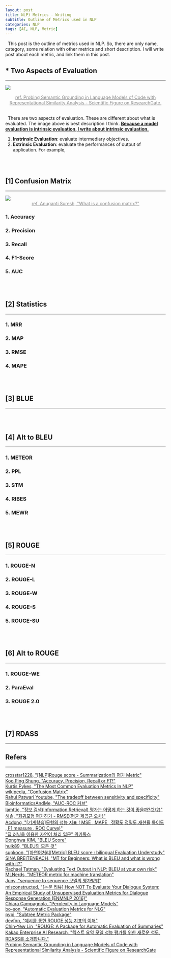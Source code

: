 ```yaml
---
layout: post
title: NLP) Metrics - Writing
subtitle: Outline of Metrics used in NLP
categories: NLP
tags: [AI, NLP, Metric]
---
```

&nbsp;&nbsp;This post is the outline of metrics used in NLP. So, there are only name, category, some relation with other metrics and short description. I will write post about each metric, and link them in this post.

## * Two Aspects of Evaluation
<hr>

<img src = "https://user-images.githubusercontent.com/80208196/212993102-bbe19430-0b6f-462c-8f2d-4f198942d117.png"><center><span style = "opacity:0.5"><a href = "https://www.researchgate.net/figure/Difference-between-extrinsic-and-intrinsic-evaluation-for-semantic-grounding-in-language_fig1_362089773/actions#reference">ref. Probing Semantic Grounding in Language Models of Code with Representational Similarity Analysis - Scientific Figure on ResearchGate.</a></span></center><br/>

&nbsp;&nbsp;There are two aspects of evaluation. These are different about what is evaluated. The image above is best description I think. <u><b>Because a model evaluation is intrinsic evaluation, I write about intrinsic evaluation.</b></u>

1. <b>Instrinsic Evaluation</b>: evaluate intermediary objectives.
2. <b>Extrinsic Evaluation</b>: evaluate the performances of output of application. For example, 

<br/><br/>

## [1] Confusion Matrix
<hr>
<img src = "https://user-images.githubusercontent.com/80208196/212989316-725128cd-4112-4365-83cd-b5be12340ca6.png">
<center><span style = "opacity:0.5"><a href = "https://medium.com/analytics-vidhya/what-is-a-confusion-matrix-d1c0f8feda5">ref. Anuganti Suresh, "What is a confusion matrix?"</a></span></center>

### 1. Accuracy
### 2. Precision
### 3. Recall
### 4. F1-Score
### 5. AUC

<br/><br/>

## [2] Statistics
<hr>

### 1. MRR
### 2. MAP
### 3. RMSE
### 4. MAPE

<br/><br/>

## [3] BLUE
<hr>

<br/><br/>

## [4] Alt to BLEU
<hr>

### 1. METEOR
### 2. PPL
### 3. STM
### 4. RIBES
### 5. MEWR

<br/><br/>

## [5] ROUGE
<hr>

### 1. ROUGE-N
### 2. ROUGE-L
### 3. ROUGE-W
### 4. ROUGE-S
### 5. ROUGE-SU

<br/><br/>

## [6] Alt to ROUGE
<hr>

### 1. ROUGE-WE
### 2. ParaEval
### 3. ROUGE 2.0

<br/><br/>

## [7] RDASS
<hr>

## Refers
<hr>

<a href = "https://velog.io/@crosstar1228/NLPRouge-score-Summarization%EC%9D%98-%ED%8F%89%EA%B0%80-Metric">crosstar1228, "[NLP]Rouge score - Summarization의 평가 Metric"</a><br/>
<a href = "https://towardsdatascience.com/accuracy-precision-recall-or-f1-331fb37c5cb9">Koo Ping Shung, "Accuracy, Precision, Recall or F1?"</a><br/>
<a href = "https://towardsdatascience.com/the-most-common-evaluation-metrics-in-nlp-ced6a763ac8b">Kurtis Pykes, "The Most Common Evaluation Metrics In NLP"</a><br/>
<a href = "https://en.wikipedia.org/wiki/Confusion_matrix">wikipedia, "Confusion Matrix"</a><br/>
<a href = "https://www.youtube.com/watch?v=vtYDyGGeQyo">Rahul Patwari Youtube, "The tradeoff between sensitivity and specificity"</a><br/>
<a href = "https://bioinformaticsandme.tistory.com/328">BioinformaticsAndMe, "AUC-ROC 커브"</a><br/>
<a href = "https://lamttic.github.io/2020/03/20/01.html">Iamttic, "정보 검색(Information Retrieval) 평가는 어떻게 하는 것이 좋을까?(2/2)"</a><br/>
<a href = "https://blog.naver.com/PostView.naver?blogId=owl6615&logNo=221537580561&redirect=Dlog&widgetTypeCall=true&directAccess=false">해솔, "회귀모형 평가하기 - RMSE(평균 제곱근 오차)"</a><br/>
<a href = "https://acdongpgm.tistory.com/102">Acdong, "[기계학습]모형의 성능 지표 ( MSE , MAPE , 정확도,정밀도,재현율,특이도 , F1 measure , ROC Curve)"</a><br/>
<a href = "https://wikidocs.net/book/2155">"딥 러닝을 이용한 자연어 처리 입문" 위키독스</a><br/>
<a href = "https://donghwa-kim.github.io/BLEU.html">Donghwa KIM, "BLEU Score"</a><br/>
<a href = "https://hulk89.github.io/neural%20machine%20translation/2017/06/05/BLEU/">hulk89, "BLEU의 모든 것"</a><br/>
<a href = "https://supkoon.tistory.com/18">supkoon, "[자연어처리[Metric] BLEU score : bilingual Evaluation Understudy"</a><br/>
<a href = "https://www.lengoo.com/blog/mt-for-beginners-what-is-bleu-and-what-is-wrong-with-it/">SINA BREITENBACH, "MT for Beginners: What is BLEU and what is wrong with it?"</a><br/>
<a href = "https://towardsdatascience.com/evaluating-text-output-in-nlp-bleu-at-your-own-risk-e8609665a213">Rachael Tatman, "Evaluating Text Output in NLP: BLEU at your own risk"</a><br/>
<a href = "https://machinelearninginterview.com/topics/machine-learning/meteor-for-machine-translation/">MLNerds, "METEOR metric for machine translation"</a><br/>
<a href = "https://m.blog.naver.com/PostView.naver?isHttpsRedirect=true&blogId=datajuny&logNo=221565052342">Juny, "sequence to sequence 모델의 평가방법"</a><br/>
<a href = "https://misconstructed.tistory.com/64">misconstructed, "[논문 리뷰] How NOT To Evaluate Your Dialogue System: An Empirical Study of Unsupervised Evaluation Metrics for Dialogue Response Generation (ENMNLP 2016)"</a><br/>
<a href = "https://towardsdatascience.com/perplexity-in-language-models-87a196019a94">Chiara Campagnola, "Perplexity in Language Models"</a><br/>
<a href = "https://bo-son.github.io/2019/05/19/nlg_metrics/">bo-son, "Automatic Evaluation Metrics for NLG"</a><br/>
<a href = "https://pypi.org/project/subtree-metric/">pypi, "Subtree Metric Package"</a><br/>
<a href = "https://huffon.github.io/2019/12/07/rouge/">devfon, "예시를 통한 ROUGE 성능 지표의 이해"</a><br/>
<a href = "https://pdfs.semanticscholar.org/60b0/5f32c32519a809f21642ef1eb3eaf3848008.pdf">Chin-Yew Lin, "ROUGE: A Package for Automatic Evaluation of Summaries"</a><br/>
<a href = "https://kakaoenterprise.github.io/deepdive/210729#edc6:fn-back:1">Kakao Enterprise AI Research, "텍스트 요약 모델 성능 평가를 위한 새로운 척도, RDASS를 소개합니다."</a><br/>
<a href = "https://www.researchgate.net/figure/Difference-between-extrinsic-and-intrinsic-evaluation-for-semantic-grounding-in-language_fig1_362089773">Probing Semantic Grounding in Language Models of Code with Representational Similarity Analysis - Scientific Figure on ResearchGate</a><br/>
<a href = ""></a><br/>
